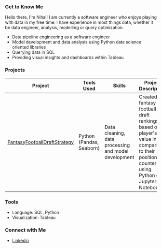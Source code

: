 ### Get to Know Me

Hello there, I'm Nihal! I am currently a software engineer who enjoys playing with data in my free time. I have experience in most things data, whether it be data engineer, analysis, modelling or query optimization.

- Data pipeline engineering as a software engineer
- Model development and data analysis using Python data science oriented libraries
- Querying data in SQL
- Providing visual insights and dashboards within Tableau


### Projects
| Project | Tools Used | Skills | Project Description | 
|---|---|---|---|
|[FantasyFootballDraftStrategy](https://github.com/NihalSidhu/Value-Over-Replacement-FF-Strategy)|Python (Pandas, Seaborn)|Data cleaning, data processing and model development| Created a fantasy football draft rankings based on a player's value in comparison to their positional counterpart using Python on Jupyter Notebook.|


### Tools

- Language: SQL, Python
- Visualization: Tableau

### Connect with Me

- [Linkedin](https://www.linkedin.com/in/nihal-sidhu/)

<!--
**NihalSidhu/NihalSidhu** is a ✨ _special_ ✨ repository because its `README.md` (this file) appears on your GitHub profile.

Here are some ideas to get you started:

- 🔭 I’m currently working on ...
- 🌱 I’m currently learning ...
- 👯 I’m looking to collaborate on ...
- 🤔 I’m looking for help with ...
- 💬 Ask me about ...
- 📫 How to reach me: ...
- 😄 Pronouns: ...
- ⚡ Fun fact: ...
-->

